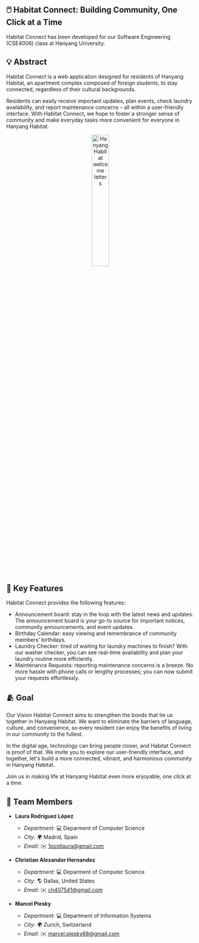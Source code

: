 ## 🖱️ Habitat Connect: Building Community, One Click at a Time

Habitat Connect has been developed for our Software Engineering (CSE4006) class at Hanyang University.

## 💡 Abstract
Habitat Connect is a web application designed for residents of Hanyang Habitat, an apartment complex composed of foreign students, to stay connected, regardless of their cultural backgrounds.  
  
Residents can easily receive important updates, plan events, check laundry availability, and report maintenance concerns – all within a user-friendly interface. With Habitat Connect, we hope to foster a stronger sense of community and make everyday tasks more convenient for everyone in Hanyang Habitat.

<p align="center">
  <img src="https://github.com/HabitatConnect/.github/assets/124285890/6c8ca6ff-66e4-430c-972e-8961643a1769" alt="Hanyang Habitat welcome letters" width="30%" height="30%">
</p>

## 🔎 Key Features
Habitat Connect provides the following features:

- Announcement board: stay in the loop with the latest news and updates. The announcement board is your go-to source for important notices, community announcements, and event updates.
- Birthday Calendar: easy viewing and remembrance of community members’ birthdays.
- Laundry Checker: tired of waiting for laundry machines to finish? With our washer checker, you can see real-time availability and plan your laundry routine more efficiently.
- Maintenance Requests: reporting maintenance concerns is a breeze. No more hassle with phone calls or lengthy processes; you can now submit your requests effortlessly.

## 🫂 Goal
Our Vision Habitat Connect aims to strengthen the bonds that tie us together in Hanyang Habitat. We want to eliminate the barriers of language, culture, and convenience, so every resident can enjoy the benefits of living in our community to the fullest.

In the digital age, technology can bring people closer, and Habitat Connect is proof of that. We invite you to explore our user-friendly interface, and together, let's build a more connected, vibrant, and harmonious community in Hanyang Habitat.

Join us in making life at Hanyang Habitat even more enjoyable, one click at a time.

## 🚀 Team Members

- **Laura Rodríguez López**
  - *Department:* 💻 Deparment of Computer Science
  - *City:* 🌍 Madrid, Spain
  - *Email:* ✉️ [1postlaura@gmail.com](mailto:1postlaura@gmail.com)

- **Christian Alexander Hernandez**
  - *Department:* 💻 Deparment of Computer Science
  - *City:* 🌎 Dallas, United States
  - *Email:* ✉️ [ch407541@gmail.com](mailto:ch407541@gmail.com)
 
- **Marcel Plesky**
  - *Department:* 💻 Department of Information Systems
  - *City:* 🌍 Zurich, Switzerland
  - *Email:* ✉️ [marcel.plesky68@gmail.com](mailto:marcel.plesky68@gmail.com)
